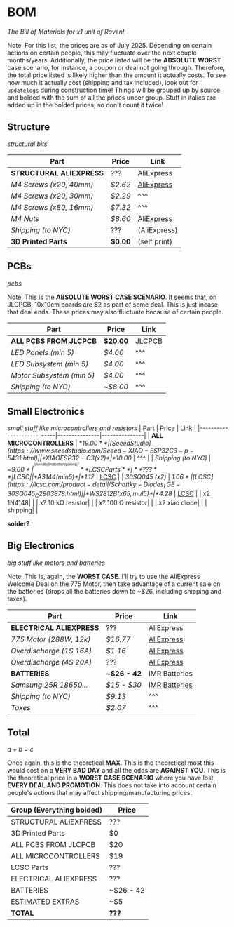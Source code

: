 # BOM
*The Bill of Materials for x1 unit of Raven!*

Note: For this list, the prices are as of July 2025. Depending on certain actions on certain people, this may fluctuate over the next couple months/years. Additionally, the price listed will be the **ABSOLUTE WORST** case scenario, for instance, a coupon or deal not going through. Therefore, the total price listed is likely higher than the amount it actually costs. To see how much it actually cost (shipping and tax included), look out for `updatelogs` during construction time! Things will be grouped up by source and bolded with the sum of all the prices under group. Stuff in italics are added up in the bolded prices, so don't count it twice!

## Structure
*structural bits*

| Part                      | Price         | Link          |
|---------------------------|---------------|---------------|
| **STRUCTURAL ALIEXPRESS** | ???           | AliExpress    |
| *M4 Screws (x20, 40mm)*   | *$2.62*       | [AliExpress](https://www.aliexpress.us/item/3256804341271555.html) |
| *M4 Screws (x20, 30mm)*   | *$2.29*       | ^^^           |
| *M4 Screws (x80, 16mm)*   | *$7.32*       | ^^^           |
| *M4 Nuts*                 | *$8.60*       | [AliExpress](https://www.aliexpress.us/item/3256807407546447.html) |
| *Shipping (to NYC)*       | ???           | (AliExpress)  |
| **3D Printed Parts**      | **$0.00**     | (self print)  |

## PCBs
*pcbs*

Note: This is the **ABSOLUTE WORST CASE SCENARIO**. It seems that, on JLCPCB, 10x10cm boards are $2 as part of some deal. This is just incase that deal ends. These prices may also fluctuate because of certain people.

| Part                      | Price         | Link          |
|---------------------------|---------------|---------------|
| **ALL PCBS FROM JLCPCB**  | **$20.00**    | JLCPCB        |
| *LED Panels (min 5)*      | *$4.00*       | ^^^           |
| *LED Subsystem (min 5)*   | *$4.00*       | ^^^           |
| *Motor Subsystem (min 5)* | *$4.00*       | ^^^           |
| *Shipping (to NYC)*       | ~*$8.00*      | ^^^           |


## Small Electronics
*small stuff like microcontrollers and resistors*
| Part                      | Price         | Link          |
|---------------------------|---------------|---------------|
| **ALL MICROCONTROLLERS**  | **$19.00**    | [Seeed Studio](https://www.seeedstudio.com/Seeed-XIAO-ESP32C3-p-5431.html) |
| *XIAO ESP32-C3 (x2)*      | *$10.00*      | ^^^           |
| *Shipping (to NYC)*       | ~*$9.00*      | ^^^           | (need to find better options)
| **LCSC Parts**            | **???**       | LCSC          |
| *A3144 (min 5)*           | *$1.12*       | [LCSC](https://lcsc.com/product-detail/Hall-Switches_JSMSEMI-A3144EUA-T-JSM_C18188954.html) |
| *30SQ045 (x2)*            | *$1.06*       | [LCSC](https://lcsc.com/product-detail/Schottky-Diodes_LGE-30SQ045_C2903878.html) |
| *WS2812B (x65, mul 5)*    | *$4.28*       | [LCSC](https://lcsc.com/product-detail/RGB-LEDs-Built-in-IC_Worldsemi-WS2812B-B-W_C114586.html) |
| x2 1N4148| |
| x? 10 kΩ resistor| |
| x? 100 Ω resistor| |
| x2 xiao diode| |
| shipping| |

**solder?**


## Big Electronics
*big stuff like motors and batteries*

Note: This is, again, the **WORST CASE**. I'll try to use the AliExpress Welcome Deal on the 775 Motor, then take advantage of a current sale on the batteries (drops all the batteries down to ~$26, including shipping and taxes).

| Part                      | Price         | Link          |
|---------------------------|---------------|---------------|
| **ELECTRICAL ALIEXPRESS** | ???           | AliExpress    |
| *775 Motor (288W, 12k)*   | *$16.77*      | [AliExpress](https://www.aliexpress.us/item/3256807114067845.html) |
| *Overdischarge (1S 16A)*  | *$1.16*       | [AliExpress](https://www.aliexpress.us/item/3256805852468677.html) |
| *Overdischarge (4S 20A)*  | ???           | [AliExpress]() |
| **BATTERIES**             | ~**$26 - 42** | IMR Batteries |
| *Samsung 25R 18650...*    | *$15 - $30*   | [IMR Batteries](https://imrbatteries.com/products/samsung-25r-18650-2500mah-20a-battery) |
| *Shipping (to NYC)*       | *$9.13*       | ^^^           |
| *Taxes*                   | *$2.07*       | ^^^           |


## Total
*a + b = c*

Once again, this is the theoretical **MAX**. This is the theoretical most this would cost on a **VERY BAD DAY** and all the odds are **AGAINST YOU**. This is the theoretical price in a **WORST CASE SCENARIO** where you have lost **EVERY DEAL AND PROMOTION**. This does not take into account certain people's actions that may affect shipping/manufacturing prices.

| Group (Everything bolded) | Price         |
|---------------------------|---------------|
| STRUCTURAL ALIEXPRESS     | ???           |
| 3D Printed Parts          | $0            |
| ALL PCBS FROM JLCPCB      | $20           |
| ALL MICROCONTROLLERS      | $19           |
| LCSC Parts                | ???           |
| ELECTRICAL ALIEXPRESS     | ???           |
| BATTERIES                 | ~$26 - 42     |
| ESTIMATED EXTRAS          | ~$5           |
| **TOTAL**                 | **???**       |
